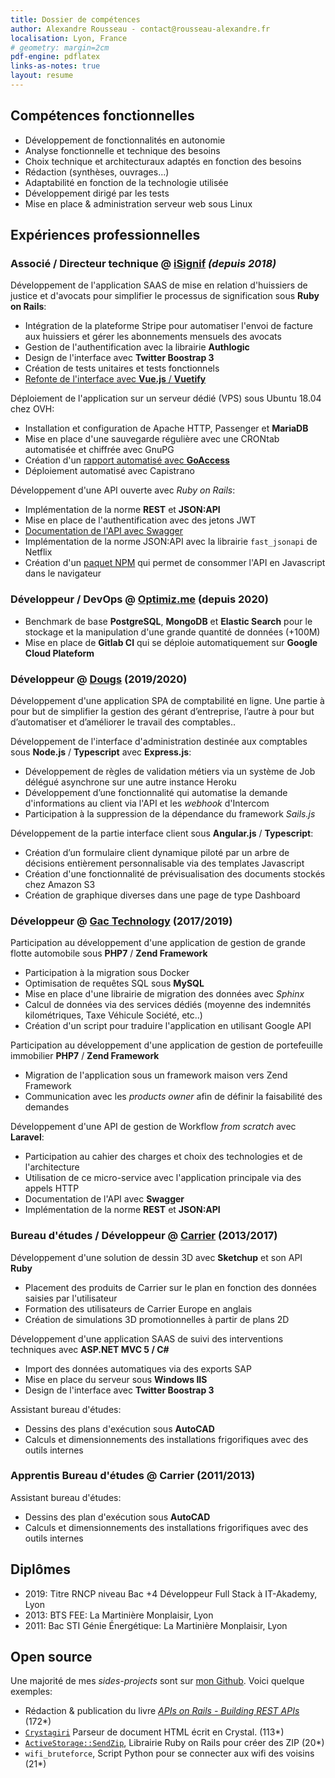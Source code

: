 ```yaml
---
title: Dossier de compétences
author: Alexandre Rousseau - contact@rousseau-alexandre.fr
localisation: Lyon, France
# geometry: margin=2cm
pdf-engine: pdflatex
links-as-notes: true
layout: resume
---
```


## Compétences fonctionnelles

- Développement de fonctionnalités en autonomie
- Analyse fonctionnelle et technique des besoins
- Choix technique et architecturaux adaptés en fonction des besoins
- Rédaction (synthèses, ouvrages...)
- Adaptabilité en fonction de la technologie utilisée
- Développement dirigé par les tests
- Mise en place & administration serveur web sous Linux

## Expériences professionnelles

### Associé / Directeur technique @ [iSignif](https://isignif.fr) _(depuis 2018)_

Développement de l'application SAAS de mise en relation d'huissiers de justice et d'avocats pour simplifier le processus de signification sous __Ruby on Rails__:

- Intégration de la plateforme Stripe pour automatiser l'envoi de facture aux huissiers et gérer les abonnements mensuels des avocats
- Gestion de l'authentification avec la librairie __Authlogic__
- Design de l'interface avec __Twitter Boostrap 3__
- Création de tests unitaires et tests fonctionnels
- [Refonte de l'interface avec __Vue.js__ / __Vuetify__](https://github.com/isignif/vue-app/)

Déploiement de l'application sur un serveur dédié (VPS) sous Ubuntu 18.04 chez OVH:

- Installation et configuration de Apache HTTP, Passenger et __MariaDB__
- Mise en place d'une sauvegarde régulière avec une CRONtab automatisée et chiffrée avec GnuPG
- Création d'un [rapport automatisé avec __GoAccess__](https://rousseau-alexandre.fr/devops/2020/03/02/automatic-report-with-goaccess.html)
- Déploiement automatisé avec Capistrano

Développement d'une API ouverte avec _Ruby on Rails_:

- Implémentation de la norme __REST__ et __JSON:API__
- Mise en place de l'authentification avec des jetons JWT
- [Documentation de l'API avec Swagger](https://github.com/isignif/openapi-definition)
- Implémentation de la norme JSON:API avec la librairie `fast_jsonapi` de Netflix
- Création d'un [paquet NPM](https://github.com/isignif/isignif-client) qui permet de consommer l'API en Javascript dans le navigateur

### Développeur / DevOps @ [Optimiz.me](https://optimiz.me/) (depuis 2020)

- Benchmark de base __PostgreSQL__, __MongoDB__ et __Elastic Search__ pour le stockage et la manipulation d'une grande quantité de données (+100M)
- Mise en place de __Gitlab CI__ qui se déploie automatiquement sur __Google Cloud Plateform__


### Développeur @ [Dougs](https://dougs.fr) (2019/2020)

Développement d'une application SPA de comptabilité en ligne. Une partie à pour but de simplifier la gestion des gérant d’entreprise, l’autre à pour but d’automatiser et d’améliorer le travail des comptables..

Développement de l'interface d'administration destinée aux comptables sous __Node.js__ / __Typescript__ avec __Express.js__:

- Développement de règles de validation métiers via un système de Job délégué asynchrone sur une autre instance Heroku
- Développement d’une fonctionnalité qui automatise la demande d'informations au client via l'API et les _webhook_ d'Intercom
- Participation à la suppression de la dépendance du framework _Sails.js_

Développement de la partie interface client sous __Angular.js__ / __Typescript__:

- Création d’un formulaire client dynamique piloté par un arbre de décisions entièrement personnalisable via des templates Javascript
- Création d'une fonctionnalité de prévisualisation des documents stockés chez Amazon S3
- Création de graphique diverses dans une page de type Dashboard

### Développeur @ [Gac Technology](https://www.gac-technology.com) (2017/2019)

Participation au développement d'une application de gestion de grande flotte automobile sous __PHP7__ / __Zend Framework__

- Participation à la migration sous Docker
- Optimisation de requêtes SQL sous __MySQL__
- Mise en place d'une librairie de migration des données avec _Sphinx_
- Calcul de données via des services dédiés (moyenne des indemnités kilométriques, Taxe Véhicule Société, etc..)
- Création d'un script pour traduire l'application en utilisant Google API

Participation au développement d'une application de gestion de portefeuille immobilier __PHP7__ / __Zend Framework__

- Migration de l'application sous un framework maison vers Zend Framework
- Communication avec les _products owner_ afin de définir la faisabilité des demandes

Développement d'une API de gestion de Workflow _from scratch_ avec __Laravel__:

- Participation au cahier des charges et choix des technologies et de l'architecture
- Utilisation de ce micro-service avec l'application principale via des appels HTTP
- Documentation de l'API avec __Swagger__
- Implémentation de la norme __REST__ et __JSON:API__


### Bureau d'études / Développeur @ [Carrier](http://www.carrier.fr) (2013/2017)

Développement d'une solution de dessin 3D avec __Sketchup__ et son API __Ruby__

- Placement des produits de Carrier sur le plan en fonction des données saisies par l'utilisateur
- Formation des utilisateurs de Carrier Europe en anglais
- Création de simulations 3D promotionnelles à partir de plans 2D

Développement d'une application SAAS de suivi des interventions techniques avec __ASP.NET MVC 5 / C#__

- Import des données automatiques via des exports SAP
- Mise en place du serveur sous __Windows IIS__
- Design de l'interface avec __Twitter Boostrap 3__

Assistant bureau d'études:

- Dessins des plans d'exécution sous __AutoCAD__
- Calculs et dimensionnements des installations frigorifiques avec des outils internes

### Apprentis Bureau d'études @ Carrier (2011/2013)

Assistant bureau d'études:

- Dessins des plan d'exécution sous __AutoCAD__
- Calculs et dimensionnements des installations frigorifiques avec des outils internes

## Diplômes

- 2019: Titre RNCP niveau Bac +4 Développeur Full Stack à IT-Akademy, Lyon
- 2013: BTS FEE: La Martinière Monplaisir, Lyon
- 2011: Bac STI Génie Énergétique: La Martinière Monplaisir, Lyon

## Open source

Une majorité de mes _sides-projects_ sont sur [mon Github](https://github.com/madeindjs). Voici quelque exemples:

- Rédaction & publication du livre [_APIs on Rails - Building REST APIs_](https://leanpub.com/apionrails6) (172*)
- [`Crystagiri`](https://github.com/madeindjs/Crystagiri) Parseur de document HTML écrit en Crystal.                (113*)
- [`ActiveStorage::SendZip`](https://github.com/madeindjs/active_storage-send_zip), Librairie Ruby on Rails pour créer des ZIP    (20*)
- `wifi_bruteforce`, Script Python pour se connecter aux wifi des voisins (21*)




<!-- ## LIENS

- https://rousseau-alexandre.fr
- https://www.linkedin.com/in/alexandre-r-a55a9464/ -->
